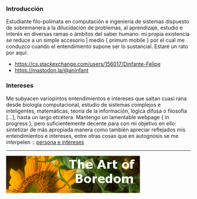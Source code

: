 ### Introducción
Estudiante filo-polímata en computación e ingeniería de sistemas dispuesto de sobremanera a la dilucidación de problemas, al aprendizaje, estudio e interés en
diversas ramas o ámbitos del saber humano: mi propia existencia se reduce a un simple accesorio | medio { primum mobile } por el cual me conduzco cuando el entendimiento supone ser lo
sustancial. Estaré un rato por aquí:
- https://cs.stackexchange.com/users/156017/Dinfante-Felipe
- https://mastodon.la/@aninfant
### Intereses
Me subyacen variopintos entendimientos e intereses que saltan cuasi rana desde biología computacional, estudio de sistemas complejos e inteligentes, matemáticas, teoría de la información, lógica difusa o filosofía [...], hasta un largo etcétera. Mantengo un lamentable webpage { in progress }, pero suficientemente decente para con mi objetivo en ello: sintetizar de más apropiada manera como también apreciar reflejados mis entendimientos e intereses, entre otras cosas que en autognosis se me interpelen :: [persona e intereses](https://ainfanthe.github.io/)

---

<img style="" src="https://raw.githubusercontent.com/ainfanthe/ainfanthe/main/assets/img1.png">
